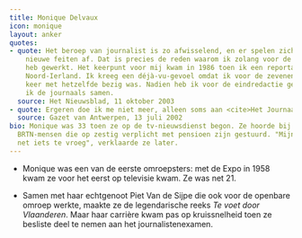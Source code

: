 ```yaml
---
title: Monique Delvaux
icon: monique
layout: anker
quotes:
- quote: Het beroep van journalist is zo afwisselend, en er spelen zich iedere dag
    nieuwe feiten af. Dat is precies de reden waarom ik zolang voor de nieuwsdienst
    heb gewerkt. Het keerpunt voor mij kwam in 1986 toen ik een reportage maakte in
    Noord-Ierland. Ik kreeg een déjà-vu-gevoel omdat ik voor de zevenenvijftigste
    keer met hetzelfde bezig was. Nadien heb ik voor de eindredactie gekozen en stelde
    ik de journaals samen.
  source: Het Nieuwsblad, 11 oktober 2003
- quote: Ergeren doe ik me niet meer, alleen soms aan <cite>Het Journaal</cite>.
  source: Gazet van Antwerpen, 13 juli 2002
bio: Monique was 33 toen ze op de tv-nieuwsdienst begon. Ze hoorde bij de lichting
  BRTN-mensen die op zestig verplicht met pensioen zijn gestuurd. "Mijn pensioen kwam
  net iets te vroeg", verklaarde ze later.
---
```


* Monique was een van de eerste omroepsters: met de Expo in 1958 kwam ze voor het eerst op televisie kwam. Ze was net 21.

* Samen met haar echtgenoot Piet Van de Sijpe die ook voor de openbare omroep werkte, maakte ze de legendarische reeks <cite>Te voet door Vlaanderen</cite>. Maar haar carrière kwam pas op kruissnelheid toen ze besliste deel te nemen aan het journalistenexamen.
